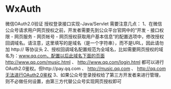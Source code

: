 # WxAuth
微信OAuth2.0验证 
授权登录接口实现-Java/Servlet
需要注意几点：
      1、在微信公众号请求用户网页授权之前，开发者需要先到公众平台官网中的“开发 - 接口权限 - 网页服务 - 网页帐号 - 网页授权获取用户基本信息”的配置选项中，修改授权回调域名。请注意，这里填写的是域名（是一个字符串），而不是URL，因此请勿加 http:// 等协议头
      2、授权回调域名配置规范为全域名，比如需要网页授权的域名为：www.qq.com，配置以后此域名下面的页面http://www.qq.com/music.html 、 http://www.qq.com/login.html 都可以进行OAuth2.0鉴权。但http://pay.qq.com 、 http://music.qq.com 、 http://qq.com无法进行OAuth2.0鉴权
      3、如果公众号登录授权给了第三方开发者来进行管理，则不必做任何设置，由第三方代替公众号实现网页授权即可 
